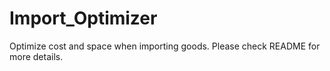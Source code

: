 # Import_Optimizer
Optimize cost and space when importing goods. Please check README for more details. 
